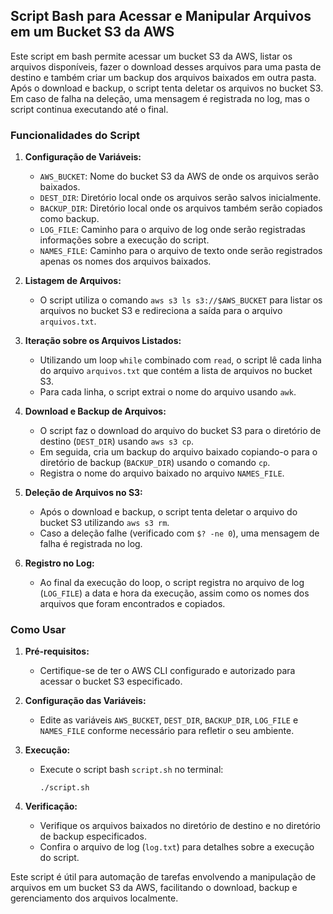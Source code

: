 ## Script Bash para Acessar e Manipular Arquivos em um Bucket S3 da AWS

Este script em bash permite acessar um bucket S3 da AWS, listar os arquivos disponíveis, fazer o download desses arquivos para uma pasta de destino e também criar um backup dos arquivos baixados em outra pasta. Após o download e backup, o script tenta deletar os arquivos no bucket S3. Em caso de falha na deleção, uma mensagem é registrada no log, mas o script continua executando até o final.

### Funcionalidades do Script

1. **Configuração de Variáveis:**
   - `AWS_BUCKET`: Nome do bucket S3 da AWS de onde os arquivos serão baixados.
   - `DEST_DIR`: Diretório local onde os arquivos serão salvos inicialmente.
   - `BACKUP_DIR`: Diretório local onde os arquivos também serão copiados como backup.
   - `LOG_FILE`: Caminho para o arquivo de log onde serão registradas informações sobre a execução do script.
   - `NAMES_FILE`: Caminho para o arquivo de texto onde serão registrados apenas os nomes dos arquivos baixados.

2. **Listagem de Arquivos:**
   - O script utiliza o comando `aws s3 ls s3://$AWS_BUCKET` para listar os arquivos no bucket S3 e redireciona a saída para o arquivo `arquivos.txt`.

3. **Iteração sobre os Arquivos Listados:**
   - Utilizando um loop `while` combinado com `read`, o script lê cada linha do arquivo `arquivos.txt` que contém a lista de arquivos no bucket S3.
   - Para cada linha, o script extrai o nome do arquivo usando `awk`.

4. **Download e Backup de Arquivos:**
   - O script faz o download do arquivo do bucket S3 para o diretório de destino (`DEST_DIR`) usando `aws s3 cp`.
   - Em seguida, cria um backup do arquivo baixado copiando-o para o diretório de backup (`BACKUP_DIR`) usando o comando `cp`.
   - Registra o nome do arquivo baixado no arquivo `NAMES_FILE`.

5. **Deleção de Arquivos no S3:**
   - Após o download e backup, o script tenta deletar o arquivo do bucket S3 utilizando `aws s3 rm`.
   - Caso a deleção falhe (verificado com `$? -ne 0`), uma mensagem de falha é registrada no log.

6. **Registro no Log:**
   - Ao final da execução do loop, o script registra no arquivo de log (`LOG_FILE`) a data e hora da execução, assim como os nomes dos arquivos que foram encontrados e copiados.

### Como Usar

1. **Pré-requisitos:**
   - Certifique-se de ter o AWS CLI configurado e autorizado para acessar o bucket S3 especificado.

2. **Configuração das Variáveis:**
   - Edite as variáveis `AWS_BUCKET`, `DEST_DIR`, `BACKUP_DIR`, `LOG_FILE` e `NAMES_FILE` conforme necessário para refletir o seu ambiente.

3. **Execução:**
   - Execute o script bash `script.sh` no terminal:
     ```
     ./script.sh
     ```

4. **Verificação:**
   - Verifique os arquivos baixados no diretório de destino e no diretório de backup especificados.
   - Confira o arquivo de log (`log.txt`) para detalhes sobre a execução do script.

Este script é útil para automação de tarefas envolvendo a manipulação de arquivos em um bucket S3 da AWS, facilitando o download, backup e gerenciamento dos arquivos localmente.
